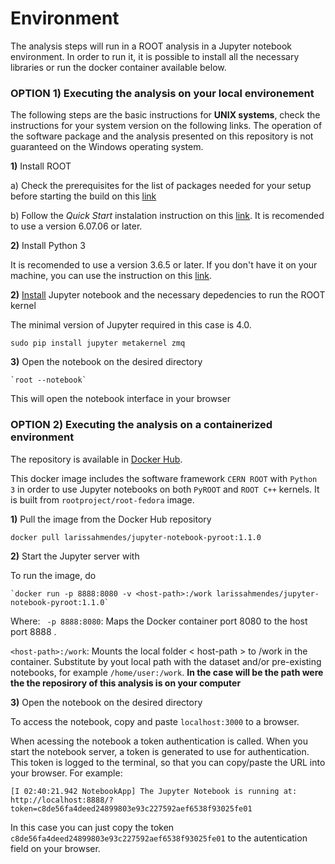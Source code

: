 # Environment

The analysis steps will run in a ROOT analysis in a Jupyter notebook environment. In order to run it, it is possible to install all the necessary libraries or run the docker container available below.

### OPTION 1) Executing the analysis on your local environement

The following steps are the basic instructions for **UNIX systems**, check the instructions for your system version on the following links. The operation of the software package and the analysis presented on this repository is not guaranteed on the Windows operating system. 

**1)** Install ROOT 

   a) Check the prerequisites for the list of packages needed for your setup before starting the build on this [link](https://root.cern.ch/build-prerequisites)
         
   b) Follow the _Quick Start_ instalation instruction on this [link](https://root.cern.ch/building-root). It is recomended to use a version 6.07.06 or later. 

**2)** Install Python 3
    
   It is recomended to use a version 3.6.5 or later. If you don't have it on your machine, you can use the instruction on this [link](https://realpython.com/installing-python/).

**2)** [Install](https://root.cern.ch/how/how-create-rootbook) Jupyter notebook and the necessary depedencies to run the ROOT kernel 

   The minimal version of Jupyter required in this case is 4.0. 
   
   `sudo pip install jupyter metakernel zmq`

**3)** Open the notebook on the desired directory

    `root --notebook`
    
   This will open the notebook interface in your browser

### OPTION 2) Executing the analysis on a containerized environment
The repository is available in [Docker Hub](https://hub.docker.com/r/larissahmendes/jupyter-notebook-pyroot).

This docker image includes the software framework `CERN ROOT` with `Python 3` in order to use Jupyter notebooks on both `PyROOT` and `ROOT C++` kernels. It is built from `rootproject/root-fedora` image.

**1)** Pull the image from the Docker Hub repository 

`docker pull larissahmendes/jupyter-notebook-pyroot:1.1.0`

**2)** Start the Jupyter server with

   To run the image, do

    `docker run -p 8888:8080 -v <host-path>:/work larissahmendes/jupyter-notebook-pyroot:1.1.0`

   Where:
   ` -p 8888:8080`: Maps the Docker container port 8080 to the host port 8888 .
   
   `<host-path>:/work`: Mounts the local folder < host-path > to /work in the container. Substitute <host-path> by yout local path with the dataset and/or pre-existing notebooks, for example `/home/user:/work`. **In the case <host-path> will be the path were the the reposirory of this analysis is on your computer**
  
**3)** Open the notebook on the desired directory

To access the notebook, copy and paste `localhost:3000` to a browser.

When acessing the notebook a token authentication is called. When you start the notebook server, a token is generated to use for authentication. This token is logged to the terminal, so that you can copy/paste the URL into your browser. For example:

`[I 02:40:21.942 NotebookApp] The Jupyter Notebook is running at:
http://localhost:8888/?token=c8de56fa4deed24899803e93c227592aef6538f93025fe01`

In this case you can just copy the token `c8de56fa4deed24899803e93c227592aef6538f93025fe01` to the autentication field on your browser.




